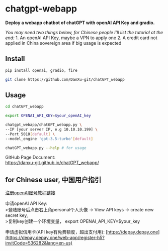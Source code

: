 chatgpt-webapp
================

<!-- WARNING: THIS FILE WAS AUTOGENERATED! DO NOT EDIT! -->

**Deploy a webapp chatbot of chatGPT with openAI API Key and gradio.**

*You may need two things below, for Chinese people I’ll list the
tutorial at the end:* 1. An openAI API Key, maybe a VPN to apply one 2.
A credit card not applied in China sovereign area if big usage is
expected

## Install

``` sh
pip install openai, gradio, fire

git clone https://github.com/DanXu-git/chatGPT_webapp
```

## Usage

``` sh
cd chatGPT_webapp

export OPENAI_API_KEY=$your_openAI_key

chatgpt_webapp/chatGPT_webapp.py \
--IP [your server IP, e.g 10.10.10.199] \
--Port 5010[default] \
--model_engine 'gpt-3.5-turbo'[default]

chatGPT_webapp.py --help # for usage
```

GitHub Page Document:  
https://danxu-git.github.io/chatGPT_webapp/

## for Chinese user, 中国用户指引

[注册openAI账号教程链接](https://sms-activate.org/cn/info/ChatGPT)

申请openAI API Key:  
\>登陆账号后点击右上角personal个人头像 -\> View API keys -\> create new
secret key,  
\>复制key创建一个环境变量， export OPENAI_API_KEY=\$your_key

申请虚拟信用卡(API key有免费额度，超出支付用):
[https://depay.depay.one](https://depay.depay.one/web-app/register-h5?invitCode=536282&lang=en-us)
